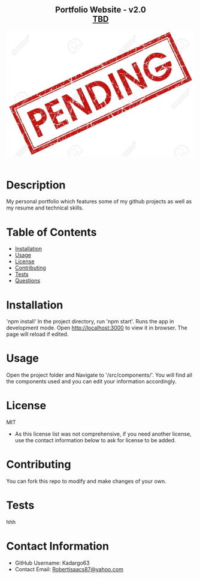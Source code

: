 
  <h2 align="center">
  Portfolio Website - v2.0<br/>
  <a href="TBD" target="_blank">TBD</a>
  </h2>
  <div align="center">
  <img alt="Demo" src="./Images/readme-img1.png" />
  </div>

<br/>

  # Description
  My personal portfolio <anchor reference here> which features some of my github projects as well as my resume and technical skills. 

  # Table of Contents 
  * [Installation](#-Installation)
  * [Usage](#-Usage)
  * [License](#-Installation)
  * [Contributing](#-Contributing)
  * [Tests](#-Tests)
  * [Questions](#-Contact-Information)
      
  # Installation
  'npm install' In the project directory, run 'npm start'. Runs the app in development mode. Open [http://localhost:3000](http://localhost:3000) to view it in browser. The page will reload if edited.
  
  # Usage
  Open the project folder and Navigate to '/src/components/'. You will find all the components used and you can edit your information accordingly.
  
  # License 
  MIT
  * As this license list was not comprehensive, if you need another license, use the contact  information below to ask for license to be added. 
  
  # Contributing 
  You can fork this repo to modify and make changes of your own.
  
  # Tests
  hhh
  
  # Contact Information 
  * GitHub Username: Kadargo63
  * Contact Email: Robertisaacs87@yahoo.com
  
  
